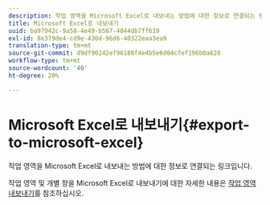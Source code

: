 ```yaml
---
description: 작업 영역을 Microsoft Excel로 내보내는 방법에 대한 정보로 연결되는 링크입니다.
title: Microsoft Excel로 내보내기
uuid: ba97942c-9a58-4e49-b567-4844db7ff619
exl-id: 8e379de4-cd9e-430d-96d6-40322eaa3ea9
translation-type: tm+mt
source-git-commit: d9df90242ef96188f4e4b5e6d04cfef196b0a628
workflow-type: tm+mt
source-wordcount: '40'
ht-degree: 20%

---
```


# Microsoft Excel로 내보내기{#export-to-microsoft-excel}

작업 영역을 Microsoft Excel로 내보내는 방법에 대한 정보로 연결되는 링크입니다.

작업 영역 및 개별 창을 Microsoft Excel로 내보내기에 대한 자세한 내용은 [작업 영역 내보내기](../../../../home/c-get-started/c-work-worksp/c-ex-wksp.md#concept-27e4457bd14b43f198071e38d85d6d2f)를 참조하십시오.
